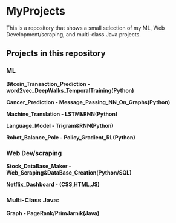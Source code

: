 # MyProjects

This is a repository that shows a small selection of my ML, Web Development/scraping, and multi-class Java projects.

## Projects in this repository

### ML

**Bitcoin_Transaction_Prediction - word2vec_DeepWalks_TemporalTraining(Python)**

**Cancer_Prediction - Message_Passing_NN_On_Graphs(Python)**

**Machine_Translation - LSTM&RNN(Python)**

**Language_Model - Trigram&RNN(Python)**

**Robot_Balance_Pole - Policy_Gradient_RL(Python)**

### Web Dev/scraping

**Stock_DataBase_Maker - Web_Scraping&DataBase_Creation(Python/SQL)**

**Netflix_Dashboard - (CSS,HTML,JS)**

### Multi-Class Java:
**Graph - PageRank/PrimJarnik(Java)**






